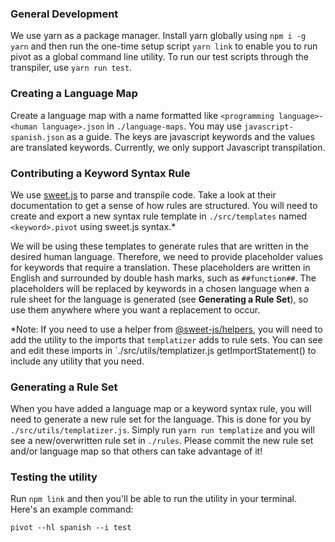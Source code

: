  ### General Development
 We use yarn as a package manager. Install yarn globally using `npm i -g yarn` and then run the one-time setup script 
 `yarn link` to enable you to run pivot as a global command line utility. To run our test scripts through the transpiler, 
 use `yarn run test`.

### Creating a Language Map
Create a language map with a name formatted like `<programming language>-<human language>.json` in `./language-maps`. 
You may use `javascript-spanish.json` as a guide. The keys are javascript keywords and the values are translated keywords.
Currently, we only support Javascript transpilation.

### Contributing a Keyword Syntax Rule
We use [sweet.js](https://www.sweetjs.org/) to parse and transpile code. Take a look at their documentation to get a sense 
of how rules are structured. You will need to create and export a new syntax rule template in `./src/templates` named 
`<keyword>.pivot` using sweet.js syntax.* 

We will be using these templates to generate rules that are written in the desired human language. Therefore, we need to 
provide placeholder values for keywords that require a translation.  These placeholders are written in English and surrounded
by double hash marks, such as `##function##`. The placeholders will be replaced by keywords in a chosen language when a rule sheet 
for the language is generated (see **Generating a Rule Set**), so use them anywhere where you want a replacement to occur.

*Note: If you need to use a helper from [@sweet-js/helpers](https://github.com/sweet-js/sweet-core/blob/ef72806d02326229f3f124222e251e9aae6c8bc4/helpers.js), 
you will need to add the utility to the imports that `templatizer` adds to rule sets. You can see and edit these imports in 
`./src/utils/templatizer.js getImportStatement() to include any utility that you need.

### Generating a Rule Set
When you have added a language map or a keyword syntax rule, you will need to generate a new rule set for the language.  This is 
done for you by `./src/utils/templatizer.js`. Simply run `yarn run templatize` and you will see a new/overwritten rule set in `./rules`.
Please commit the new rule set and/or language map so that others can take advantage of it! 

### Testing the utility
Run `npm link` and then you'll be able to run the utility in your terminal.  Here's an example command: 
```
pivot --hl spanish --i test
```
